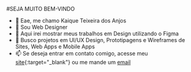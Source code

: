 #SEJA MUITO BEM-VINDO

- 👋 Eae, me chamo Kaique Teixeira dos Anjos
- 👀 Sou Web Designer
- 🌱 Aqui irei mostrar meus trabalhos em Design utilizando o Figma
- 💞️ Busco projetos em UI/UX Design, Prototipagens e Wireframes de Sites, Web Apps e Mobile Apps
- 📫 Se deseja entrar em contato comigo, acesse meu [site](https://www.kaiquewebdesigner.com.br){:target="_blank"} ou me mande um [email](mailto:kaiquewebdesigner@gmail.com?subject=[GitHub]%20Kaique%20Web%20Designer)

<!---
KaiqueWebDesigner/KaiqueWebDesigner is a ✨ special ✨ repository because its `README.md` (this file) appears on your GitHub profile.
You can click the Preview link to take a look at your changes.
--->
